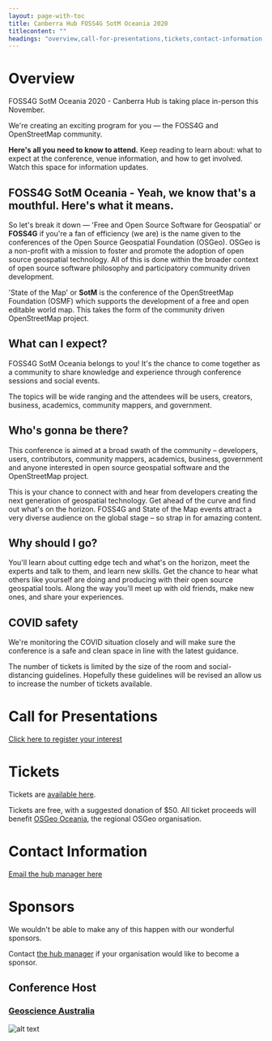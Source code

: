 ```yaml
---
layout: page-with-toc
title: Canberra Hub FOSS4G SotM Oceania 2020
titlecontent: ""
headings: "overview,call-for-presentations,tickets,contact-information,sponsors"
---
```



# Overview

FOSS4G SotM Oceania 2020 - Canberra Hub is taking place in-person this November.

We're creating an exciting program for you — the FOSS4G and OpenStreetMap community.

**Here's all you need to know to attend.** Keep reading to learn about: what to expect at the conference, venue information, and how to get involved. Watch this space for information updates.

## FOSS4G SotM Oceania - Yeah, we know that's a mouthful. Here's what it means.

So let's break it down — 'Free and Open Source Software for Geospatial' or **FOSS4G** if you're a fan of efficiency (we are) is the name given to the conferences of the Open Source Geospatial Foundation (OSGeo). OSGeo is a non-profit with a mission to foster and promote the adoption of open source geospatial technology. All of this is done within the broader context of open source software philosophy and participatory community driven development.

'State of the Map' or **SotM** is the conference of the OpenStreetMap Foundation (OSMF) which supports the development of a free and open editable world map. This takes the form of the community driven OpenStreetMap project.

## What can I expect?

FOSS4G SotM Oceania belongs to you! It's the chance to come together as a community to share knowledge and experience through conference sessions and social events.

The topics will be wide ranging and the attendees will be users, creators, business, academics, community mappers, and government.

## Who's gonna be there?

This conference is aimed at a broad swath of the community – developers, users, contributors, community mappers, academics, business, government and anyone interested in open source geospatial software and the OpenStreetMap project.

This is your chance to connect with and hear from developers creating the next generation of geospatial technology. Get ahead of the curve and find out what's on the horizon. FOSS4G and State of the Map events attract a very diverse audience on the global stage – so strap in for amazing content.

## Why should I go?

You'll learn about cutting edge tech and what's on the horizon, meet the experts and talk to them, and learn new skills. Get the chance to hear what others like yourself are doing and producing with their open source geospatial tools. Along the way you'll meet up with old friends, make new ones, and share your experiences.

## COVID safety

We're monitoring the COVID situation closely and will make sure the conference is a safe and clean space in line with the latest guidance.

The number of tickets is limited by the size of the room and social-distancing guidelines. Hopefully these guidelines will be revised an allow us to increase the number of tickets available.

# Call for Presentations

[Click here to register your interest](https://docs.google.com/forms/d/e/1FAIpQLSd8aZjlZvP5ArubK0DkcIfEUIZnyxZLy1pNFS0p4YafKSo4LA/viewform)

# Tickets

Tickets are [available here](https://ti.to/foss4g-oceania/2020-canberra-hub).

Tickets are free, with a suggested donation of $50. All ticket proceeds will benefit [OSGeo Oceania](https://wiki.osgeo.org/wiki/Oceania), the regional OSGeo organisation.

# Contact Information

[Email the hub manager here](mailto:jonahsullivan79@gmail.com)

# Sponsors

We wouldn't be able to make any of this happen with our wonderful sponsors.

Contact [the hub manager](mailto:jonahsullivan79@gmail.com) if your organisation would like to become a sponsor.

## Conference Host

### [Geoscience Australia](https://www.ga.gov.au)
![alt text](https://www.ga.gov.au/__data/assets/image/0013/16510/ga-logo.jpg "Geoscience Australia Logo")
